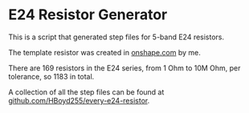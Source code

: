 # E24 Resistor Generator

This is a script that generated step files for 5-band E24 resistors.

The template resistor was created in [onshape.com](https://www.onshape.com/en/)
by me.

There are 169 resistors in the E24 series, from 1 Ohm to 10M Ohm, per tolerance,
so 1183 in total.

A collection of all the step files can be found at
[github.com/HBoyd255/every-e24-resistor](https://github.com/HBoyd255/every-e24-resistor).
